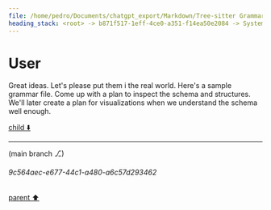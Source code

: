 ```yaml
---
file: /home/pedro/Documents/chatgpt_export/Markdown/Tree-sitter Grammar Visualization_ NetworkX & Graphviz.md
heading_stack: <root> -> b871f517-1eff-4ce0-a351-f14ea50e2084 -> System -> 10bdd2ac-112a-465d-8a80-9a7e6b87ee8a -> System -> aaa26ed0-25be-4ce1-881e-13f438a81018 -> User -> 16f82114-8497-4426-bb51-62a94559597a -> Assistant -> NetworkX -> Graphviz -> Combining NetworkX and Graphviz for Tree-sitter Grammar Visualization -> The Challenge -> The Approach -> Creative Ideas -> Technical Implementation -> Potential Pitfalls -> Conclusion -> aaa26fc9-1f37-46e5-9259-458a8d55dd15 -> User
---
```

# User

Great ideas. Let's please put them i  the real world. Here's a sample grammar file. Come up with a plan to inspect the schema and structures. We'll later create a plan for visualizations when we understand the schema well enough.

[child ⬇️](#9c564aec-e677-44c1-a480-a6c57d293462)

---

(main branch ⎇)
###### 9c564aec-e677-44c1-a480-a6c57d293462
[parent ⬆️](#aaa26fc9-1f37-46e5-9259-458a8d55dd15)
